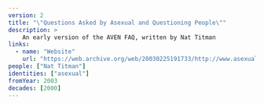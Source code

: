 ```yaml
---
version: 2
title: "\"Questions Asked by Asexual and Questioning People\""
description: >
    An early version of the AVEN FAQ, written by Nat Titman
links:
  - name: "Website"
    url: "https://web.archive.org/web/20030225191733/http://www.asexuality.org:80/bigfaq.htm"
people: ["Nat Titman"]
identities: ["asexual"]
fromYear: 2003
decades: [2000]
---
```

